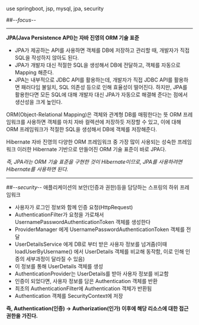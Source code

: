 use springboot, jsp, mysql, jpa, security 

##*--focus--*   
___
**JPA(Java Persistence API)는 자바 진영의 ORM 기술 표준**

  - JPA가 제공하는 API를 사용하면 객체를 DB에 저장하고 관리할 때, 개발자가 직접 SQL을 작성하지 않아도 된다.
  - JPA가 개발자 대신 적절한 SQL을 생성해서 DB에 전달하고, 객체를 자동으로 Mapping 해준다.
  - JPA는 내부적으로 JDBC API를 활용하는데, 개발자가 직접 JDBC API를 활용하면 패러다임 불일치, SQL 의존성 등으로 인해 효율성이 떨어진다.
  하지만, JPA를 활용한다면 모든 SQL에 대해 개발자 대신 JPA가 자동으로 해결해 준다는 점에서 생산성을 크게 높인다.

ORM(Object-Relational Mapping)은 객체와 관계형 DB를 매핑한다는 뜻
  ORM 프레임워크를 사용하면 객체를 마치 자바 컬렉션에 저장하듯 저장할 수 있고, 이에 대해 ORM 프레임워크가 적절한 SQL을 생성해서 DB에 객체를 저장해준다.

Hibernate
  자바 진영의 다양한 ORM 프레임워크 중 가장 많이 사용되는 성숙한 프레임워크
  이러한 Hibernate 기반으로 만들어진 ORM 기술 표준이 바로 JPA다.
 
*즉, JPA라는 ORM 기술 표준을 구현한 것이 Hibernate이므로, JPA를 사용하려면 Hibernate를 사용하면 된다.*
___
##*--security--*
애플리케이션의 보안(인증과 권한)등을 담당하는 스프링의 하위 프레임워크 

  - 사용자가 로그인 정보와 함께 인증 요청(HttpRequest)
  - AuthenticationFilter가 요청을 가로채서 UsernamePasswordAuthenticationToken 객체를 생성한다
  - ProviderManager 에게 UsernamePasswordAuthenticationToken 객체를 전달
  - UserDetailsService 에게 DB로 부터 받은 사용자 정보를 넘겨줌(이때 loadUserByUsername() 에서 UserDetails 객체를 비교해 동작함,
    이로 인해 인증의 세부과정이 달라질 수 있음)
  - 이 정보를 통해 UserDetails 객체를 생성
  - AuthenticationProvider는 UserDetails를 받아 사용자 정보를 비교함
  - 인증이 되었다면, 사용자 정보를 담은 Authentication 객체를 반환
  - 최초의 AuthenticationFilter에 Authentication 객체가 반환됨
  - Authentication 객체를 SecurityContext에 저장

**즉, Authentication(인증) -> Authorization(인가) 이후에 해당 리소스에 대한 접근 권한을 가진다.**
